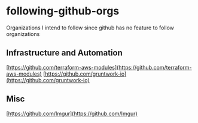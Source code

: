 # following-github-orgs
Organizations I intend to follow since github has no feature to follow organizations

## Infrastructure and Automation
[https://github.com/terraform-aws-modules](https://github.com/terraform-aws-modules)
[https://github.com/gruntwork-io](https://github.com/gruntwork-io)

## Misc
[https://github.com/Imgur](https://github.com/Imgur)
